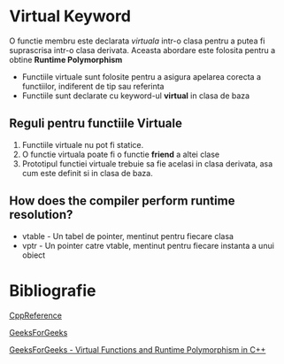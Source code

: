 # Virtual Keyword

O functie membru este declarata *virtuala* intr-o clasa pentru a putea fi suprascrisa intr-o clasa derivata. Aceasta abordare este folosita pentru a obtine **Runtime Polymorphism**

* Functiile virtuale sunt folosite pentru a asigura apelarea corecta a functiilor, indiferent de tip sau referinta
* Functiile sunt declarate cu keyword-ul **virtual** in clasa de baza
  
## Reguli pentru functiile Virtuale
1. Functiile virtuale nu pot fi statice.
2. O functie virtuala poate fi o functie **friend** a altei clase
3. Prototipul functiei virtuale trebuie sa fie acelasi in clasa derivata, asa cum este definit si in clasa de baza.

## How does the compiler perform runtime resolution?
* vtable - Un tabel de pointer, mentinut pentru fiecare clasa
* vptr - Un pointer catre vtable, mentinut pentru fiecare instanta a unui obiect


# Bibliografie

[CppReference](https://en.cppreference.com/w/cpp/language/virtual)

[GeeksForGeeks](https://www.geeksforgeeks.org/virtual-function-cpp/)

[GeeksForGeeks - Virtual Functions and Runtime Polymorphism in C++](https://www.geeksforgeeks.org/virtual-functions-and-runtime-polymorphism-in-cpp/)
